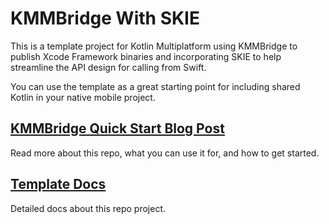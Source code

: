 # KMMBridge With SKIE

This is a template project for Kotlin Multiplatform using KMMBridge to publish Xcode Framework binaries and incorporating SKIE to help streamline the API design for calling from Swift.

You can use the template as a great starting point for including shared Kotlin in your native mobile project.

## [KMMBridge Quick Start Blog Post](https://touchlab.co/kmmbridge-quick-start)

Read more about this repo, what you can use it for, and how to get started.

## [Template Docs](https://touchlab.co/kmmbridgeskie)

Detailed docs about this repo project.